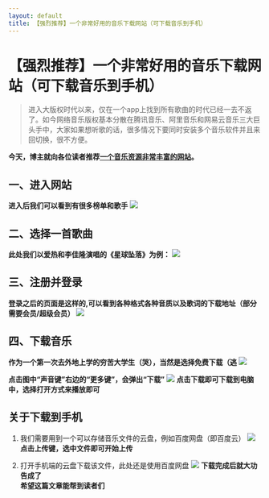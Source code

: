 ```yaml
---
layout: default
title: 【强烈推荐】一个非常好用的音乐下载网站（可下载音乐到手机）
---
```


# 【强烈推荐】一个非常好用的音乐下载网站（可下载音乐到手机）    
>进入大版权时代以来，仅在一个app上找到所有歌曲的时代已经一去不返了。如今网络音乐版权基本分散在腾讯音乐、阿里音乐和网易云音乐三大巨头手中，大家如果想听歌的话，很多情况下要同时安装多个音乐软件并且来回切换，很不方便。

**今天，博主就向各位读者推荐[一个音乐资源非常丰富的网站](https://www.91flac.com/)。**
## 一、进入网站
**进入后我们可以看到有很多榜单和歌手**
![](http://m.qpic.cn/psb?/V148AffN0O1GfF/loPUNOrkgN9t5V*vw94QlbRtT2t.zjN2*wnrdSXuv0M!/b/dDcBAAAAAAAA&bo=bQeRAwAAAAADB9o!&rf=viewer_4)
## 二、选择一首歌曲
**此处我们以爱热和李佳隆演唱的《星球坠落》为例：**
![](http://m.qpic.cn/psb?/V148AffN0O1GfF/51SivV5lG0Rqs3ZmpWQRwIAOsoxx13Fsqf1uqP7FG44!/b/dGcBAAAAAAAA&bo=gAePAwAAAAADByk!&rf=viewer_4)
## 三、注册并登录
**登录之后的页面是这样的,可以看到各种格式各种音质以及歌词的下载地址（部分需要会员/超级会员）**
![](http://m.qpic.cn/psb?/V148AffN0O1GfF/6.LSZXqZEESDRhYGKk68zJMshefsVlrdhYMbdkRf3pc!/b/dDcBAAAAAAAA&bo=gAeQAwAAAAADBzY!&rf=viewer_4)
## 四、下载音乐
**作为一个第一次去外地上学的穷苦大学生（哭），当然是选择免费下载（逃**
![](http://m.qpic.cn/psb?/V148AffN0O1GfF/AFUAf26OBmZePM329hkFD7ZT3O4vi0WIjBj4ojzOBCY!/b/dDYBAAAAAAAA&bo=gAeJAwAAAAADBy8!&rf=viewer_4)

**点击图中“声音键”右边的“更多键”，会弹出“下载”**
![](http://m.qpic.cn/psb?/V148AffN0O1GfF/ow.Yg3UfkKw4F6yE9v7x3HYijc7N0zYwtsbMFXR92FA!/b/dFMBAAAAAAAA&bo=sgIXAQAAAAADB4Q!&rf=viewer_4)
**点击下载即可下载到电脑中，选择打开方式来播放即可**
## 关于下载到手机
1. 我们需要用到一个可以存储音乐文件的云盘，例如百度网盘（即百度云）
![](http://m.qpic.cn/psb?/V148AffN0O1GfF/DVhFbAiNZlKH899tSvOIqaBZgZwTnRwCxVh72CqSDbI!/b/dDUBAAAAAAAA&bo=MwXCAAAAAAADB9Y!&rf=viewer_4)
**点击上传键，选中文件即可开始上传**

2. 打开手机端的云盘下载该文件，此处还是使用百度网盘
![](http://m.qpic.cn/psb?/V148AffN0O1GfF/354w2136r*zzboNVulKhPw0jBuL6LHJcC8MDqwD*S08!/b/dDcBAAAAAAAA&bo=LQRvAgAAAAADB2Y!&rf=viewer_4)
**下载完成后就大功告成了**  
**希望这篇文章能帮到读者们**

